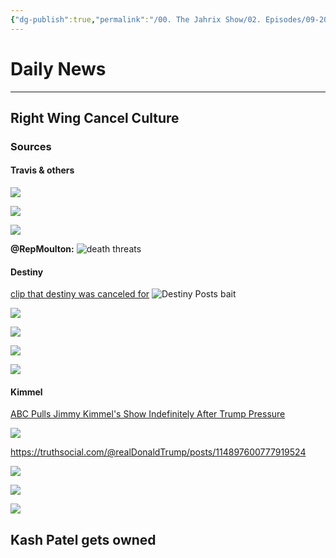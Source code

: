 ```yaml
---
{"dg-publish":true,"permalink":"/00. The Jahrix Show/02. Episodes/09-2025/18/","tags":["jahrixshow","politics","dailynews","september"],"created":"2025-09-17T13:54:15.599-04:00","updated":"2025-09-18T08:08:22.944-04:00"}
---
```


# Daily News
---
## Right Wing Cancel Culture 
### Sources

#### Travis & others

![](https://files.catbox.moe/ruk2bn.png)

![](https://files.catbox.moe/0kew7w.png)

![](https://files.catbox.moe/08nrpy.png)

**@RepMoulton:** ![death threats](https://x.com/RepMoulton/status/1966598075239026843)
#### Destiny
[clip that destiny was canceled for](https://www.reddit.com/r/LivestreamFail/comments/1nhrgex/ill_disavow_political_violence_when_trump_does/)
![Destiny Posts bait](https://x.com/TheOmniLiberal/status/1968007717798416411)

![](https://files.catbox.moe/b6ydro.png)

![](https://files.catbox.moe/gg9xxl.png)

![](https://files.catbox.moe/q7coo5.png)

![](https://files.catbox.moe/ha2l7i.png)
#### Kimmel
[ABC Pulls Jimmy Kimmel's Show Indefinitely After Trump Pressure](https://meidasnews.com/news/abc-pulls-jimmy-kimmels-show-indefinitely-after-trump-pressure)

![](https://x.com/Acyn/status/1968482379884060973)

https://truthsocial.com/@realDonaldTrump/posts/114897600777919524

![](https://x.com/bennyjohnson/status/1968359685045838041)

![](https://x.com/BrendanCarrFCC/status/1968449919221416427)

![](https://x.com/BrendanCarrFCC/status/1096062915201953795)

## Kash Patel gets owned

